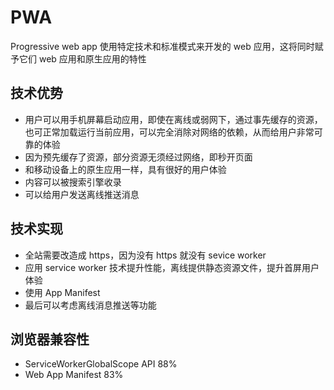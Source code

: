 # PWA

Progressive web app
使用特定技术和标准模式来开发的 web 应用，这将同时赋予它们 web 应用和原生应用的特性

## 技术优势

- 用户可以用手机屏幕启动应用，即使在离线或弱网下，通过事先缓存的资源，也可正常加载运行当前应用，可以完全消除对网络的依赖，从而给用户非常可靠的体验
- 因为预先缓存了资源，部分资源无须经过网络，即秒开页面
- 和移动设备上的原生应用一样，具有很好的用户体验
- 内容可以被搜索引擎收录
- 可以给用户发送离线推送消息

## 技术实现

- 全站需要改造成 https，因为没有 https 就没有 sevice worker
- 应用 service worker 技术提升性能，离线提供静态资源文件，提升首屏用户体验
- 使用 App Manifest
- 最后可以考虑离线消息推送等功能

## 浏览器兼容性

- ServiceWorkerGlobalScope API 88%
- Web App Manifest 83%
